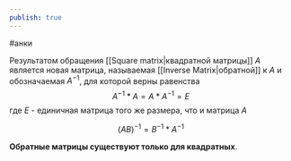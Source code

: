 ```yaml
---
publish: true
---
```


#анки


Результатом обращения [[Square matrix|квадратной матрицы]] $A$  является новая матрица, называемая [[Inverse Matrix|обратной]]  к $A$ и обозначаемая $A^{-1}$, для которой верны равенства
$$A^{-1} * A = A * A^{-1} = E$$
где $E$ - единичная матрица того же размера, что и матрица $A$


$$(AB)^{−1}=B^{−1}*A^{−1}$$

**Обратные матрицы существуют только для квадратных**.

